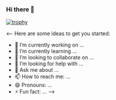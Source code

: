 ### Hi there 👋

[![trophy](https://github-profile-trophy.vercel.app/?username=gusandrioli)](https://github.com/ryo-ma/github-profile-trophy)

<-- 
Here are some ideas to get you started:

- 🔭 I’m currently working on ...
- 🌱 I’m currently learning ...
- 👯 I’m looking to collaborate on ...
- 🤔 I’m looking for help with ...
- 💬 Ask me about ...
- 📫 How to reach me: ...
- 😄 Pronouns: ...
- ⚡ Fun fact: ...
-->
